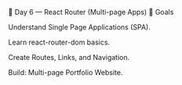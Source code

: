 📘 Day 6 — React Router (Multi-page Apps)
🎯 Goals

Understand Single Page Applications (SPA).

Learn react-router-dom basics.

Create Routes, Links, and Navigation.

Build: Multi-page Portfolio Website.
